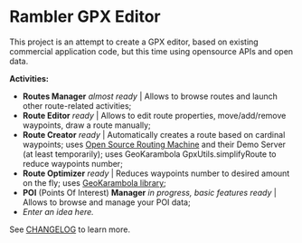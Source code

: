 Rambler GPX Editor
===================================

This project is an attempt to create a GPX editor, based on existing commercial application code, 
but this time using opensource APIs and open data. 

**Activities:**

- **Routes Manager** *almost ready* | Allows to browse routes and launch other route-related activities;
- **Route Editor** *ready* | Allows to edit route properties, move/add/remove waypoints, draw a route manually;
- **Route Creator** *ready* | Automatically creates a route based on cardinal waypoints; 
uses [Open Source Routing Machine](http://project-osrm.org) and their Demo Server (at least temporarily); 
uses GeoKarambola GpxUtils.simplifyRoute to reduce waypoints number;
- **Route Optimizer** *ready* | Reduces waypoints number to desired amount on the fly; uses [GeoKarambola library](https://sourceforge.net/projects/geokarambola);
- **POI** (Points Of Interest) **Manager** *in progress, basic features ready* | Allows to browse and manage your POI data;
- *Enter an idea here.*

See [CHANGELOG](https://github.com/nwg-piotr/RamblerGPXEditor/blob/master/CHANGELOG.md) to learn more.
